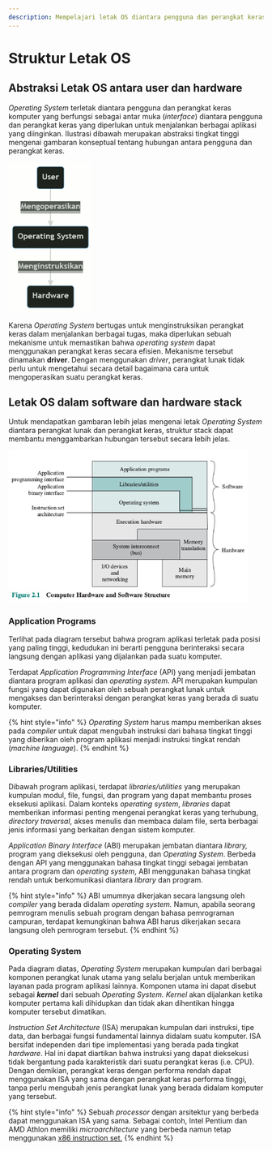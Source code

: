 ```yaml
---
description: Mempelajari letak OS diantara pengguna dan perangkat keras komputer
---
```


# Struktur Letak OS

## Abstraksi Letak OS antara user dan hardware

_Operating System_ terletak diantara pengguna dan perangkat keras komputer yang berfungsi sebagai antar muka (_interface_) diantara pengguna dan perangkat keras yang diperlukan untuk menjalankan berbagai aplikasi yang diinginkan. Ilustrasi dibawah merupakan abstraksi tingkat tinggi mengenai gambaran konseptual tentang hubungan antara pengguna dan perangkat keras.&#x20;

![Gambar 1. Abstraksi konseptual sistem komputer](<../.gitbook/assets/mermaid-diagram-20220208191123 (1).png>)

Karena _Operating System_ bertugas untuk menginstruksikan perangkat keras dalam menjalankan berbagai tugas, maka diperlukan sebuah mekanisme untuk memastikan bahwa _operating system_ dapat menggunakan perangkat keras secara efisien. Mekanisme tersebut dinamakan **driver**. Dengan menggunakan _driver_, perangkat lunak tidak perlu untuk mengetahui secara detail bagaimana cara untuk mengoperasikan suatu perangkat keras.&#x20;

## Letak OS dalam software dan hardware stack

Untuk mendapatkan gambaran lebih jelas mengenai letak _Operating System_ diantara perangkat lunak dan perangkat keras, struktur stack dapat membantu menggambarkan hubungan tersebut secara lebih jelas.&#x20;

![Gambar 2. Struktur Perangkat Keras dan Perangkat Lunak](../.gitbook/assets/Cropped.png)

### Application Programs

Terlihat pada diagram tersebut bahwa program aplikasi terletak pada posisi yang paling tinggi, kedudukan ini berarti pengguna berinteraksi secara langsung dengan aplikasi yang dijalankan pada suatu komputer.&#x20;

Terdapat _Application Programming Interface_ (API) yang menjadi jembatan diantara program aplikasi dan _operating system_. API merupakan kumpulan fungsi yang dapat digunakan oleh sebuah perangkat lunak untuk mengakses dan berinteraksi dengan perangkat keras yang berada di suatu komputer.&#x20;

{% hint style="info" %}
_Operating System_ harus mampu memberikan akses pada _compiler_ untuk dapat mengubah instruksi dari bahasa tingkat tinggi yang diberikan oleh program aplikasi menjadi instruksi tingkat rendah (_machine language_).
{% endhint %}

### Libraries/Utilities

Dibawah program aplikasi, terdapat _libraries/utilities_ yang merupakan kumpulan modul, file, fungsi, dan program yang dapat membantu proses eksekusi aplikasi. Dalam konteks _operating system_, _libraries_ dapat memberikan informasi penting mengenai perangkat keras yang terhubung, _directory traversal_, akses menulis dan membaca dalam file, serta berbagai jenis informasi yang berkaitan dengan sistem komputer.&#x20;

_Application Binary Interface_ (ABI) merupakan jembatan diantara _library,_ program yang dieksekusi oleh pengguna, dan _Operating System_. Berbeda dengan API yang menggunakan bahasa tingkat tinggi sebagai jembatan antara program dan _operating system_, ABI menggunakan bahasa tingkat rendah untuk berkomunikasi diantara _library_ dan program.&#x20;

{% hint style="info" %}
ABI umumnya dikerjakan secara langsung oleh _compiler_ yang berada didalam _operating system._ Namun, apabila seorang pemrogram menulis sebuah program dengan bahasa pemrograman campuran, terdapat kemungkinan bahwa ABI harus dikerjakan secara langsung oleh pemrogram tersebut.&#x20;
{% endhint %}

### Operating System

Pada diagram diatas, _Operating System_ merupakan kumpulan dari berbagai komponen perangkat lunak utama yang selalu berjalan untuk memberikan layanan pada program aplikasi lainnya. Komponen utama ini dapat disebut sebagai _**kernel**_ dari sebuah _Operating System. Kernel_ akan dijalankan ketika komputer pertama kali dihidupkan dan tidak akan dihentikan hingga komputer tersebut dimatikan.&#x20;

_Instruction Set Architecture_ (ISA) merupakan kumpulan dari instruksi, tipe data, dan berbagai fungsi fundamental lainnya didalam suatu komputer. ISA bersifat independen dari tipe implementasi yang berada pada tingkat _hardware_. Hal ini dapat diartikan bahwa instruksi yang dapat dieksekusi tidak bergantung pada karakteristik dari suatu perangkat keras (i.e. CPU). Dengan demikian, perangkat keras dengan performa rendah dapat menggunakan ISA yang sama dengan perangkat keras performa tinggi, tanpa perlu mengubah jenis perangkat lunak yang berada didalam komputer yang tersebut.&#x20;

{% hint style="info" %}
Sebuah _processor_ dengan arsitektur yang berbeda dapat menggunakan ISA yang sama. Sebagai contoh, Intel Pentium dan AMD Athlon memiliki _microarchitecture_ yang berbeda namun tetap menggunakan [x86 instruction set.](https://en.wikipedia.org/wiki/X86\_instruction\_listings)
{% endhint %}
